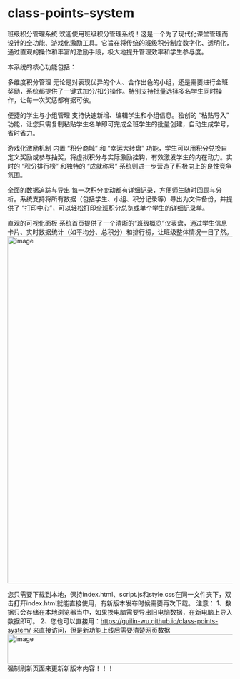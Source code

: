 # class-points-system
班级积分管理系统
欢迎使用班级积分管理系统！这是一个为了现代化课堂管理而设计的全功能、游戏化激励工具。它旨在将传统的班级积分制度数字化、透明化，通过直观的操作和丰富的激励手段，极大地提升管理效率和学生参与度。

本系统的核心功能包括：

多维度积分管理
无论是对表现优异的个人、合作出色的小组，还是需要进行全班奖励，系统都提供了一键式加分/扣分操作。特别支持批量选择多名学生同时操作，让每一次奖惩都有据可依。

便捷的学生与小组管理
支持快速新增、编辑学生和小组信息。独创的 “粘贴导入” 功能，让您只需复制粘贴学生名单即可完成全班学生的批量创建，自动生成学号，省时省力。

游戏化激励机制
内置 “积分商城” 和 “幸运大转盘” 功能，学生可以用积分兑换自定义奖励或参与抽奖，将虚拟积分与实际激励挂钩，有效激发学生的内在动力。实时的 “积分排行榜” 和独特的 “成就称号” 系统则进一步营造了积极向上的良性竞争氛围。

全面的数据追踪与导出
每一次积分变动都有详细记录，方便师生随时回顾与分析。系统支持将所有数据（包括学生、小组、积分记录等）导出为文件备份，并提供了 “打印中心”，可以轻松打印全班积分总览或单个学生的详细记录单。

直观的可视化面板
系统首页提供了一个清晰的“班级概览”仪表盘，通过学生信息卡片、实时数据统计（如平均分、总积分）和排行榜，让班级整体情况一目了然。
<img width="1440" height="778" alt="image" src="https://github.com/user-attachments/assets/c8d74f3e-ad07-4dca-8680-3b8767258263" />

您只需要下载到本地，保持index.html、script.js和style.css在同一文件夹下，双击打开index.html就能直接使用，有新版本发布时候需要再次下载。
注意：
1、数据只会存储在本地浏览器当中，如果换电脑需要导出旧电脑数据，在新电脑上导入数据即可。
2、您也可以直接用：https://guilin-wu.github.io/class-points-system/  来直接访问，但是新功能上线后需要清楚网页数据<img width="764" height="66" alt="image" src="https://github.com/user-attachments/assets/f606109e-4e75-460c-bb2e-d6321c2f5f62" />强制刷新页面来更新新版本内容！！！
